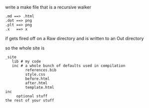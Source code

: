 write a make file that is a recursive walker

```
.md ==> .html
.dot ==> png
.plt ==> png
.x   ==> x
```

if gets fired off on a Raw directory and is written to an Out directory

so the whole site is

```
_site
   lib # my code
   inc # a whole bunch of defaults used in compilation
         references.bib
         style.css
         before.html
         after.html
         template.html
inc
     optional stuff 
the rest of your stuff   
```
